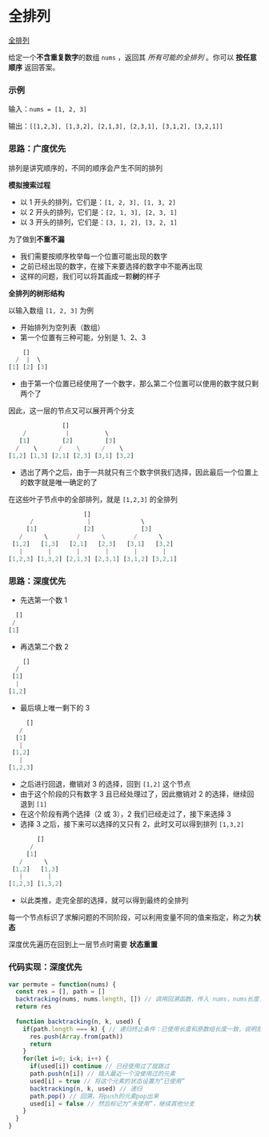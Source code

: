 # 全排列

<a href="https://leetcode.cn/problems/permutations/" target="_blank">全排列</a>

给定一个**不含重复数字**的数组 `nums` ，返回其 *所有可能的全排列* 。你可以 **按任意顺序** 返回答案。



### 示例

输入：`nums = [1, 2, 3]`

输出：`[[1,2,3], [1,3,2], [2,1,3], [2,3,1], [3,1,2], [3,2,1]]`



### 思路：广度优先

排列是讲究顺序的，不同的顺序会产生不同的排列

**模拟搜索过程**

- 以 1 开头的排列，它们是：`[1, 2, 3], [1, 3, 2]`
- 以 2 开头的排列，它们是：`[2, 1, 3], [2, 3, 1]`
- 以 3 开头的排列，它们是：`[3, 1, 2], [3, 2, 1]`

为了做到**不重不漏**

- 我们需要按顺序枚举每一个位置可能出现的数字
- 之前已经出现的数字，在接下来要选择的数字中不能再出现
- 这样的问题，我们可以将其画成一颗**树**的样子

**全排列的树形结构**

以输入数组 `[1, 2, 3]` 为例

- 开始排列为空列表（数组）
- 第一个位置有三种可能，分别是 1、2、3

```js
    []
  /  |  \
[1] [2] [3] 
```

- 由于第一个位置已经使用了一个数字，那么第二个位置可以使用的数字就只剩两个了

因此，这一层的节点又可以展开两个分支

```js
               []
    /           |          \
   [1]         [2]         [3] 
  /    \      /    \      /    \
[1,2] [1,3] [2,1] [2,3] [3,1] [3,2]
```

- 选出了两个之后，由于一共就只有三个数字供我们选择，因此最后一个位置上的数字就是唯一确定的了

在这些叶子节点中的全部排列，就是 `[1,2,3]` 的全排列

```js
                     []
      /               |              \
     [1]             [2]             [3] 
   /      \        /      \        /      \
 [1,2]   [1,3]   [2,1]   [2,3]   [3,1]   [3,2]
   |       |       |       |       |       |
[1,2,3] [1,3,2] [2,1,3] [2,3,1] [3,1,2] [3,2,1]
```



### 思路：深度优先

- 先选第一个数 1

```js
  []
 /
[1]
```

- 再选第二个数 2

```js
    []
  /
 [1]
  |
[1,2]
```

- 最后填上唯一剩下的 3

```js
     []
   /
  [1]
   |
 [1,2]
   |
[1,2,3]
```

- 之后进行回退，撤销对 3 的选择，回到 `[1,2]` 这个节点
- 由于这个阶段的只有数字 3 且已经处理过了，因此撤销对 2 的选择，继续回退到 `[1]`
- 在这个阶段有两个选择（2 或 3），2 我们已经走过了，接下来选择 3
- 选择 3 之后，接下来可以选择的又只有 2，此时又可以得到排列 `[1,3,2]`

```js
        []
      / 
     [1]
   /      \
 [1,2]   [1,3]
   |       |
[1,2,3] [1,3,2]
```

- 以此类推，走完全部的选择，就可以得到最终的全排列

每一个节点标识了求解问题的不同阶段，可以利用变量不同的值来指定，称之为**状态**

深度优先遍历在回到上一层节点时需要 **状态重置**



### 代码实现：深度优先

```js
var permute = function(nums) {
  const res = [], path = []
  backtracking(nums, nums.length, []) // 调用回溯函数，传入 nums，nums长度，used数组
  return res
  
  function backtracking(n, k, used) {
    if(path.length === k) { // 递归终止条件：已使用长度和原数组长度一致，说明原数组中的元素已经全部使用了
      res.push(Array.from(path))
      return
    }
    for(let i=0; i<k; i++) {
      if(used[i]) continue // 已经使用过了就跳过
      path.push(n[i]) // 插入最近一个没使用过的元素
      used[i] = true // 将这个元素的状态设置为“已使用”
      backtracking(n, k, used) // 递归
      path.pop() // 回溯，将push的元素pop出来
      used[i] = false // 然后标记为“未使用”，继续其他分支
    }
  }
}
```





























































